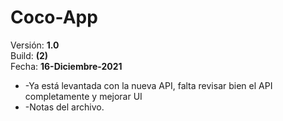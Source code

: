# Coco-App

Versión: <b>1.0</b><br>
Build: <b>(2)</b><br>
Fecha: <b>16-Diciembre-2021</b><br>

 <ul>
  <li>-Ya está levantada con la nueva API, falta revisar bien el API completamente y mejorar UI</li>
  <li>-Notas del archivo.</li>
</ul>
